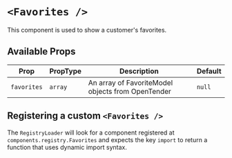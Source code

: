 # `<Favorites />`

This component is used to show a customer's favorites.

## Available Props

| Prop        | PropType | Description                                       | Default |
| ----------- | -------- | ------------------------------------------------- | ------- |
| `favorites` | `array`  | An array of FavoriteModel objects from OpenTender | `null`  |

## Registering a custom `<Favorites />`

The `RegistryLoader` will look for a component registered at `components.registry.Favorites` and expects the key `import` to return a function that uses dynamic import syntax.
